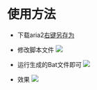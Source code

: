 # 使用方法
- 下载aria2[右键另存为](https://github.com/easonyuen/Maizi-Download/blob/master/aria2.rar)

- 修改脚本文件
![](http://7xwgs3.com1.z0.glb.clouddn.com/%E8%AF%B4%E6%98%8E2.png)

- 运行生成的Bat文件即可
![](http://7xwgs3.com1.z0.glb.clouddn.com/%E8%AF%B4%E6%98%8E1.png)

- 效果
![](http://7xwgs3.com1.z0.glb.clouddn.com/%E6%95%88%E6%9E%9C.png)
